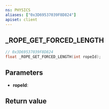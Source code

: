 ```yaml
---
ns: PHYSICS
aliases: ["0x3D69537039F8D824"]
apiset: client
---
```

## _ROPE_GET_FORCED_LENGTH

```c
// 0x3D69537039F8D824
float _ROPE_GET_FORCED_LENGTH(int ropeId);
```


## Parameters
* **ropeId**:

## Return value


